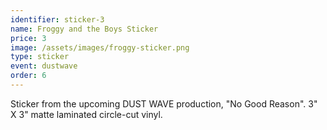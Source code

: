 ```yaml
---
identifier: sticker-3
name: Froggy and the Boys Sticker
price: 3
image: /assets/images/froggy-sticker.png
type: sticker
event: dustwave
order: 6
---
```

Sticker from the upcoming DUST WAVE production, "No Good Reason". 3" X 3" matte laminated circle-cut vinyl.
